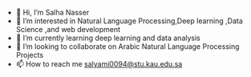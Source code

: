 - 👋 Hi, I’m Salha Nasser
- 👀 I’m interested in Natural Language Processing,Deep learning ,Data Science ,and web development
- 🌱 I’m currently learning deep learning and data analysis 
- 💞️ I’m looking to collaborate on Arabic Natural Language Processing Projects
- 📫 How to reach me salyami0094@stu.kau.edu.sa

<!---
salohnana2018/salohnana2018 is a ✨ special ✨ repository because its `README.md` (this file) appears on your GitHub profile.
You can click the Preview link to take a look at your changes.
--->
